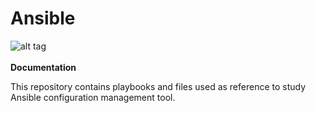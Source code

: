 # Ansible

![alt tag](https://upload.wikimedia.org/wikipedia/commons/0/05/Ansible_Logo.png)
<br>
<br>
<b>Documentation</b>

This repository contains playbooks and files used as reference to study Ansible configuration management tool.
